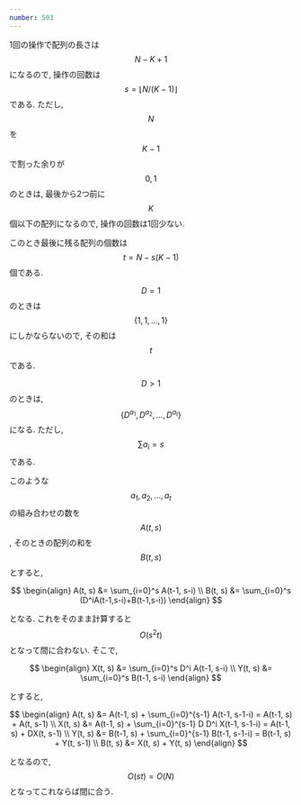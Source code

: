 ```yaml
---
number: 503
---
```

1回の操作で配列の長さは $$ N-K+1 $$ になるので, 操作の回数は $$ s = \lfloor N/(K-1) \rfloor $$ である. ただし, $$ N $$ を $$ K-1 $$ で割った余りが $$ 0, 1 $$ のときは, 最後から2つ前に $$ K $$ 個以下の配列になるので, 操作の回数は1回少ない.

このとき最後に残る配列の個数は $$ t = N-s(K-1) $$ 個である.

$$ D = 1 $$ のときは $$ \{1, 1, \dots, 1\} $$ にしかならないので, その和は $$ t $$ である.

$$ D > 1 $$ のときは, $$ \{D^{a_1}, D^{a_2}, \dots, D^{a_t}\} $$ になる. ただし, $$ \sum a_i = s $$ である.

このような $$ a_1, a_2, \dots, a_t $$ の組み合わせの数を $$ A(t, s) $$, そのときの配列の和を $$ B(t, s) $$ とすると,

$$
\begin{align}
A(t, s) &= \sum_{i=0}^s A(t-1, s-i) \\
B(t, s) &= \sum_{i=0}^s (D^iA(t-1,s-i)+B(t-1,s-i))
\end{align}
$$

となる. これをそのまま計算すると $$ O(s^2t) $$ となって間に合わない. そこで,

$$
\begin{align}
X(t, s) &= \sum_{i=0}^s D^i A(t-1, s-i) \\
Y(t, s) &= \sum_{i=0}^s B(t-1, s-i)
\end{align}
$$

とすると,

$$
\begin{align}
A(t, s) &= A(t-1, s) + \sum_{i=0}^{s-1} A(t-1, s-1-i) = A(t-1, s) + A(t, s-1) \\
X(t, s) &= A(t-1, s) + \sum_{i=0}^{s-1} D D^i X(t-1, s-1-i) = A(t-1, s) + DX(t, s-1) \\
Y(t, s) &= B(t-1, s) + \sum_{i=0}^{s-1} B(t-1, s-1-i) = B(t-1, s) + Y(t, s-1) \\
B(t, s) &= X(t, s) + Y(t, s)
\end{align}
$$

となるので, $$ O(st) = O(N) $$ となってこれならば間に合う.
